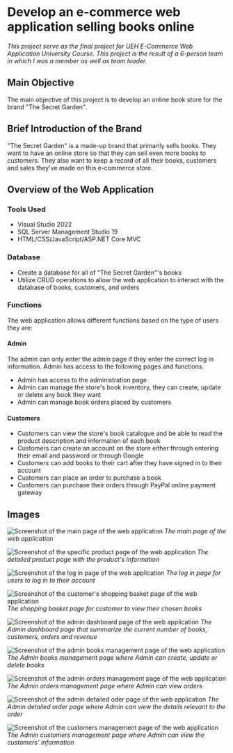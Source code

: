 # Develop an e-commerce web application selling books online
*This project serve as the final project for UEH E-Commerce Web Application University Course. This project is the result of a 6-person team in which I was a member as well as team leader.* <br/>

## Main Objective
The main objective of this project is to develop an online book store for the brand "The Secret Garden". <br/>

## Brief Introduction of the Brand
"The Secret Garden" is a made-up brand that primarily sells books. They want to have an online store so that they can sell even more books to customers. They also want to keep a record of all their books, customers and sales they've made on this e-commerce store.<br/>

## Overview of the Web Application
### Tools Used
+ Visual Studio 2022
+ SQL Server Management Studio 19
+ HTML/CSS/JavaScript/ASP.NET Core MVC
### Database
+ Create a database for all of "The Secret Garden"'s books
+ Utilize CRUD operations to allow the web application to interact with the database of books, customers, and orders
### Functions
The web application allows different functions based on the type of users they are: <br/>
#### Admin
The admin can only enter the admin page if they enter the correct log in information. Admin has access to the following pages and functions. <br/>
+ Admin has access to the administration page
+ Admin can manage the store's book inventory, they can create, update or delete any book they want
+ Admin can manage book orders placed by customers
#### Customers
+ Customers can view the store's book catalogue and be able to read the product description and information of each book
+ Customers can create an account on the store either through entering their email and password or through Google
+ Customers can add books to their cart after they have signed in to their account
+ Customers can place an order to purchase a book
+ Customers can purchase their orders through PayPal online payment gateway

## Images
![Screenshot of the main page of the web application](images/web-application-main-page.png)
*The main page of the web application* <br/>

![Screenshot of the specific product page of the web application](images/specific-product-page.png)
*The detailed product page with the product's information* <br/>

![Screenshot of the log in page of the web application](images/log-in-page.png)
*The log in page for users to log in to their account* <br/>

![Screenshot of the customer's shopping basket page of the web application](images/shopping-basket-page.png)
*The shopping basket page for customer to view their chosen books* <br/>

![Screenshot of the admin dashboard page of the web application](images/admin-dashboard-page.png)
*The Admin dashboard page that summarize the current number of books, customers, orders and revenue* <br/>

![Screenshot of the admin books management page of the web application](images/admin-books-management-page.png)
*The Admin books management page where Admin can create, update or delete books* <br/>

![Screenshot of the admin orders management page of the web application](images/admin-orders-management-page.png)
*The Admin orders management page where Admin can view orders* <br/>

![Screenshot of the admin detailed oder page of the web application](images/admin-orders-details-page.png)
*The Admin detailed order page where Admin can view the details relevant to the order* <br/>

![Screenshot of the customers management page of the web application](images/admin-customers-management-page.png)
*The Admin customers management page where Admin can view the customers' information* <br/>
